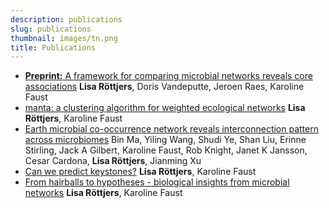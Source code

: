 ```yaml
---
description: publications
slug: publications
thumbnail: images/tn.png
title: Publications
---
```


<ul>
  <li><a href="https://www.biorxiv.org/content/10.1101/2020.10.05.325860v1.abstract"><b>Preprint:</b> A framework for comparing microbial networks reveals core associations</a> <b>Lisa Röttjers</b>, Doris Vandeputte, Jeroen Raes, Karoline Faust</li>
  <li><a href="https://msystems.asm.org/content/5/1/e00903-19.abstract">manta: a clustering algorithm for weighted ecological networks</a> <b>Lisa Röttjers</b>, Karoline Faust</li>
  <li><a href="https://link.springer.com/content/pdf/10.1186/s40168-020-00857-2.pdf">Earth microbial co-occurrence network reveals interconnection pattern across microbiomes</a> Bin Ma, Yiling Wang, Shudi Ye, Shan Liu, Erinne Stirling, Jack A Gilbert, Karoline Faust, Rob Knight, Janet K Jansson, Cesar Cardona, <b>Lisa Röttjers</b>, Jianming Xu</li>
  <li><a href="https://www.nature.com/articles/s41579-018-0132-y">Can we predict keystones?</a> <b>Lisa Röttjers</b>, Karoline Faust</li>
  <li><a href="https://academic.oup.com/femsre/article/42/6/761/5061627">From hairballs to hypotheses - biological insights from microbial networks</a> <b>Lisa Röttjers</b>, Karoline Faust</li>
</ul>

